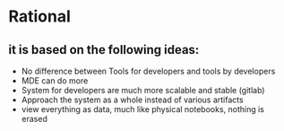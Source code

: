 # Rational

## it is based on the following ideas:
* No difference between Tools for developers and tools by developers
* MDE can do more 
* System for developers are much more scalable and stable (gitlab)
* Approach the system as a whole instead of various artifacts
* view everything as data, much like physical notebooks, nothing is erased
 


